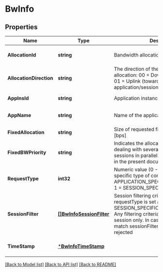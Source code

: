 # BwInfo

## Properties
Name | Type | Description | Notes
------------ | ------------- | ------------- | -------------
**AllocationId** | **string** | Bandwidth allocation instance identifier | [optional] [default to null]
**AllocationDirection** | **string** | The direction of the requested BW allocation: 00 &#x3D; Downlink (towards the UE) 01 &#x3D; Uplink (towards the application/session) 10 &#x3D; Symmetrical | [default to null]
**AppInsId** | **string** | Application instance identifier | [default to null]
**AppName** | **string** | Name of the application | [optional] [default to null]
**FixedAllocation** | **string** | Size of requested fixed BW allocation in [bps] | [default to null]
**FixedBWPriority** | **string** | Indicates the allocation priority when dealing with several applications or sessions in parallel. Values are not defined in the present document | [optional] [default to null]
**RequestType** | **int32** | Numeric value (0 - 255) corresponding to specific type of consumer as following: 0 &#x3D; APPLICATION_SPECIFIC_BW_ALLOCATION 1 &#x3D; SESSION_SPECIFIC_BW_ALLOCATION | [default to null]
**SessionFilter** | [**[]BwInfoSessionFilter**](BwInfo_sessionFilter.md) | Session filtering criteria, applicable when requestType is set as SESSION_SPECIFIC_BW_ALLOCATION. Any filtering criteria shall define a single session only. In case multiple sessions match sessionFilter the request shall be rejected | [optional] [default to null]
**TimeStamp** | [***BwInfoTimeStamp**](BwInfo_timeStamp.md) |  | [optional] [default to null]

[[Back to Model list]](../README.md#documentation-for-models) [[Back to API list]](../README.md#documentation-for-api-endpoints) [[Back to README]](../README.md)


